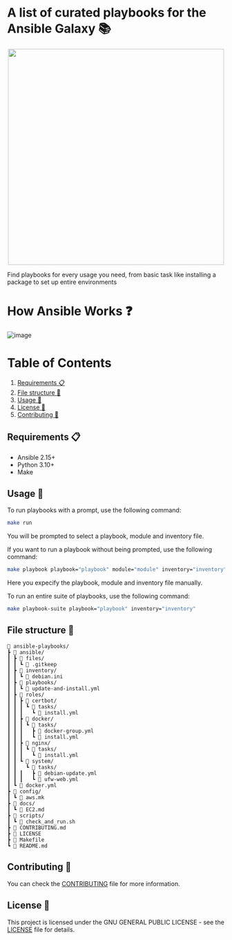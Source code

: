 # A list of curated playbooks for the Ansible Galaxy 📚

<p align="center">
  <img width="500" height="500" src="https://github.com/jd-apprentice/ansible-playbooks/assets/68082746/a2b49a94-5cfa-45e6-abc7-66774c39da6d">
</p>

Find playbooks for every usage you need, from basic task like installing a package to set up entire environments

# How Ansible Works ❓

![image](https://github.com/jd-apprentice/ansible-playbooks/assets/68082746/35c5970c-c583-46fb-b626-625bf8bdc53b)

# Table of Contents

1. [Requirements 📋](#requirements-)
2. [File structure 📁](#file-structure-)
3. [Usage 🚀](#usage-)
4. [License 📰](#license-)
5. [Contributing 🤝](#contributing-)

## Requirements 📋

- Ansible 2.15+
- Python 3.10+
- Make

## Usage 🚀

To run playbooks with a prompt, use the following command:

```bash
make run
```

You will be prompted to select a playbook, module and inventory file.

If you want to run a playbook without being prompted, use the following command:

```bash
make playbook playbook="playbook" module="module" inventory="inventory"
```

Here you expecify the playbook, module and inventory file manually.

To run an entire suite of playbooks, use the following command:

```bash
make playbook-suite playbook="playbook" inventory="inventory"
```

## File structure 📁

```
🌳 ansible-playbooks/
┣ 📁 ansible/
┃ ┣ 📁 files/
┃ ┃ ┗ 📄 .gitkeep
┃ ┣ 📁 inventory/
┃ ┃ ┗ 📄 debian.ini
┃ ┣ 📁 playbooks/
┃ ┃ ┗ 📄 update-and-install.yml
┃ ┣ 📁 roles/
┃ ┃ ┣ 📁 certbot/
┃ ┃ ┃ ┗ 📁 tasks/
┃ ┃ ┃   ┗ 📄 install.yml
┃ ┃ ┣ 📁 docker/
┃ ┃ ┃ ┗ 📁 tasks/
┃ ┃ ┃   ┣ 📄 docker-group.yml
┃ ┃ ┃   ┗ 📄 install.yml
┃ ┃ ┣ 📁 nginx/
┃ ┃ ┃ ┗ 📁 tasks/
┃ ┃ ┃   ┗ 📄 install.yml
┃ ┃ ┗ 📁 system/
┃ ┃   ┗ 📁 tasks/
┃ ┃ ┃   ┣ 📄 debian-update.yml
┃ ┃ ┃   ┗ 📄 ufw-web.yml
┃ ┗ 📄 docker.yml
┣ 📁 config/
┃ ┗ 📄 aws.mk
┣ 📁 docs/
┃ ┗ 📄 EC2.md
┣ 📁 scripts/
┃ ┗ 📄 check_and_run.sh
┣ 📄 CONTRIBUTING.md
┣ 📄 LICENSE
┣ 📄 Makefile
┗ 📄 README.md
```

## Contributing 🤝

You can check the [CONTRIBUTING](CONTRIBUTING.md) file for more information.

## License 📜

This project is licensed under the GNU GENERAL PUBLIC LICENSE - see the [LICENSE](LICENSE) file for details.
